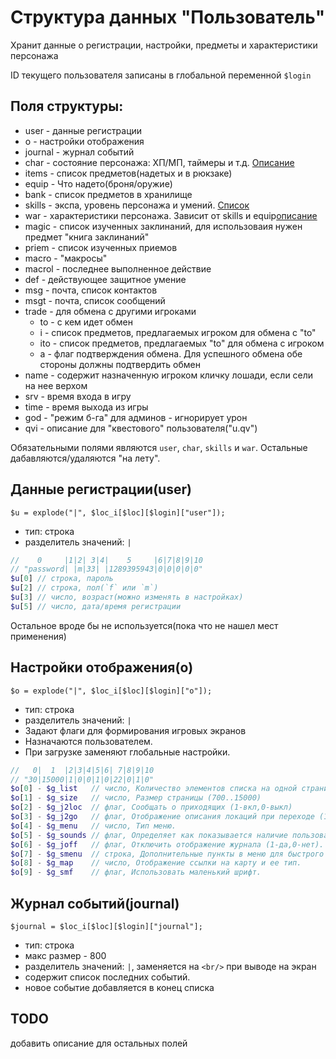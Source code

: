 # Структура данных "Пользователь"

Хранит данные о регистрации, настройки, предметы и характеристики персонажа

ID текущего пользователя записаны в глобальной переменной `$login`

## Поля структуры:

* user - данные регистрации
* o - настройки отображения
* journal - журнал событий
* char - состояние персонажа: ХП/МП, таймеры и т.д. [Описание](user-char-info.md)
* items - список предметов(надетых и в рюкзаке)
* equip - Что надето(броня/оружие)
* bank - список предметов в хранилище
* skills - экспа, уровень персонажа и умений. [Список](skill-list.md)
* war - характеристики персонажа. Зависит от skills и equip[описание](user-war-info.md)
* magic - список изученных заклинаний, для использоваия нужен предмет "книга заклинаний"
* priem - список изученных приемов
* macro - "макросы"
* macrol - последнее выполненное действие
* def - действующее защитное умение
* msg - почта, список контактов
* msgt - почта, список сообщений
* trade - для обмена с другими игроками
    * to - с кем идет обмен
    * i - список предметов, предлагаемых игроком для обмена с "to"
    * ito - список предметов, предлагаемых "to" для обмена с игроком
    * a - флаг подтверждения обмена. Для успешного обмена обе стороны должны подтвердить обмен
* name - содержит назначенную игроком кличку лошади, если сели на нее верхом
* srv - время входа в игру
* time - время выхода из игры
* god - "режим б-га" для админов - игнорирует урон
* qvi - описание для "квестового" пользователя("u.qv")

Обязательными полями являются `user`, `char`, `skills` и `war`. Остальные дабавляются/удаляются "на лету".

## Данные регистрации(user)

`$u = explode("|", $loc_i[$loc][$login]["user"]);`

* тип: строка
* разделитель значений: `|`

```php
//    0     |1|2| 3|4|    5     |6|7|8|9|10
// "password| |m|33| |1289395943|0|0|0|0|0"
$u[0] // строка, пароль
$u[2] // строка, пол(`f` или `m`)
$u[3] // число, возраст(можно изменять в настройках)
$u[5] // число, дата/время регистрации
```
Остальное вроде бы не используется(пока что не нашел мест применения)

## Настройки отображения(o)

`$o = explode("|", $loc_i[$loc][$login]["o"]);`

* тип: строка
* разделитель значений: `|`
* Задают флаги для формирования игровых экранов
* Назначаются пользователем.
* При загрузке заменяют глобальные настройки.

```php
//   0|  1  |2|3|4|5|6| 7|8|9|10
// "30|15000|1|0|0|1|0|22|0|1|0"
$o[0] - $g_list   // число, Количество элементов списка на одной странице (3..30)
$o[1] - $g_size   // число, Размер страницы (700..15000)
$o[2] - $g_j2loc  // флаг, Сообщать о приходящих (1-вкл,0-выкл)
$o[3] - $g_j2go   // флаг, Отображение описания локаций при переходе (1-вкл,0-выкл)
$o[4] - $g_menu   // число, Тип меню.
$o[5] - $g_sounds // флаг, Определяет как показывается наличие пользователей/НПС в соседних локах.
$o[6] - $g_joff   // флаг, Отключить отображение журнала (1-да,0-нет).
$o[7] - $g_smenu  // строка, Дополнительные пункты в меню для быстрого доступа к предметам и умениям.
$o[8] - $g_map    // число, Отображение ссылки на карту и ее тип.
$o[9] - $g_smf    // флаг, Использовать маленький шрифт.
```

## Журнал событий(journal)

`$journal = $loc_i[$loc][$login]["journal"];`

* тип: строка
* макс размер - 800
* разделитель значений: `|`, заменяется на `<br/>` при выводе на экран
* содержит список последних событий.
* новое событие добавляется в конец списка

## TODO

добавить описание для остальных полей
